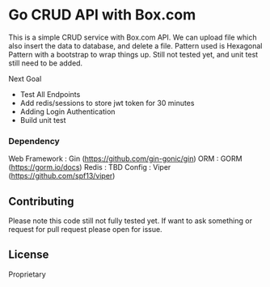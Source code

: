 # Go CRUD API with Box.com

This is a simple CRUD service with Box.com API. We can upload file which also insert the data to database, and delete a file. Pattern used is Hexagonal Pattern with a bootstrap to wrap things up. Still not tested yet, and unit test still need to be added.

Next Goal
- Test All Endpoints
- Add redis/sessions to store jwt token for 30 minutes
- Adding Login Authentication
- Build unit test

### Dependency
Web Framework : Gin (https://github.com/gin-gonic/gin)
ORM           : GORM (https://gorm.io/docs)
Redis         : TBD
Config        : Viper (https://github.com/spf13/viper)


## Contributing
Please note this code still not fully tested yet. If want to ask something or request for pull request please open for issue.

## License

Proprietary



